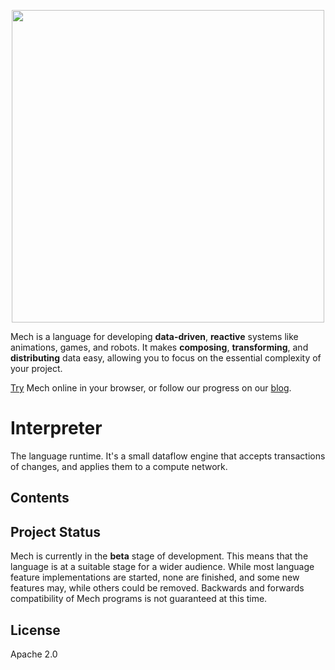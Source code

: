 <p align="center">
  <img width="500px" src="https://mech-lang.org/img/logo.png">
</p>

Mech is a language for developing **data-driven**, **reactive** systems like animations, games, and robots. It makes **composing**, **transforming**, and **distributing** data easy, allowing you to focus on the essential complexity of your project.

[Try](https://mech-lang.org/try/) Mech online in your browser, or follow our progress on our [blog](https://mech-lang.org/blog/).

# Interpreter

The language runtime. It's a small dataflow engine that accepts transactions of changes, and applies them to a compute network.  

## Contents

## Project Status

Mech is currently in the **beta** stage of development. This means that the language is at a suitable stage for a wider audience. While most language feature implementations are started, none are finished, and some new features may, while others could be removed. Backwards and forwards compatibility of Mech programs is not guaranteed at this time. 

## License

Apache 2.0
